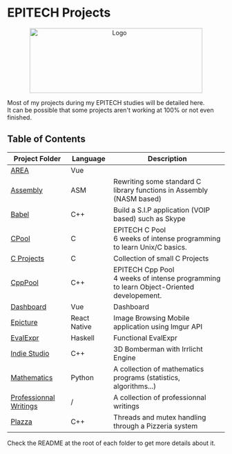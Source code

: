 # EPITECH Projects
<p align="center">
    <img src="https://upload.wikimedia.org/wikipedia/commons/2/2d/Epitech.png" alt="Logo" width="400" height="150"/>
</p>
<p> Most of my projects during my EPITECH studies will be detailed here. <br>
It can be possible that some projects aren't working at 100% or not even finished.</p>

## Table of Contents 

| Project Folder                    | Language | Description |
| --------------------------------  | - | -------------- |
| [AREA]() | Vue | |
| [Assembly](./ASM) | ASM | Rewriting some standard C library functions in Assembly (NASM based) |
| [Babel]() | C++ | Build a S.I.P application (VOIP based) such as Skype
| [CPool](./C_Pool) | C | EPITECH C Pool <br> 6 weeks of intense programming to learn Unix/C basics. |
| [C Projects]() | C | Collection of small C Projects
| [CppPool](./CPP_Pool) | C++ | EPITECH Cpp Pool <br> 4 weeks of intense programming to learn Object-Oriented developement. |
| [Dashboard](./Dashboard) | Vue | Dashboard 
| [Epicture]() | React Native | Image Browsing Mobile application using Imgur API
| [EvalExpr]() | Haskell | Functional EvalExpr
| [Indie Studio]() | C++ | 3D Bomberman with Irrlicht Engine
| [Mathematics](./Mathematics) | Python | A collection of mathematics programs (statistics, algorithms...) |
| [Professionnal Writings]() | / | A collection of professionnal writings
| [Plazza]() | C++ | Threads and mutex handling through a Pizzeria system |

Check the README at the root of each folder to get more details about it.
